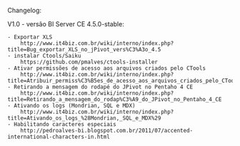 Changelog:

V1.0 - versão BI Server CE 4.5.0-stable:

	- Exportar XLS
		http://www.it4biz.com.br/wiki/interno/index.php?title=Bug_exportar_XLS_no_jPivot_vers%C3%A3o_4.5
	- instalar Ctools/Saiku
		https://github.com/pmalves/ctools-installer
	- Ativar permissões de acesso aos arquivos criados pelo CTools
		http://www.it4biz.com.br/wiki/interno/index.php?title=Atribuir_permiss%C3%B5es_de_acesso_aos_arquivos_criados_pelo_CTools
	- Retirando a mensagem do rodapé do JPivot no Pentaho 4 CE
		http://www.it4biz.com.br/wiki/interno/index.php?title=Retirando_a_mensagem_do_rodap%C3%A9_do_JPivot_no_Pentaho_4_CE
	- Ativando os logs (Mondrian, SQL e MDX) 
		http://www.it4biz.com.br/wiki/interno/index.php?title=Ativando_os_logs_%28Mondrian,_SQL_e_MDX%29
	- Habilitando caracteres especiais
		http://pedroalves-bi.blogspot.com.br/2011/07/accented-international-characters-in.html